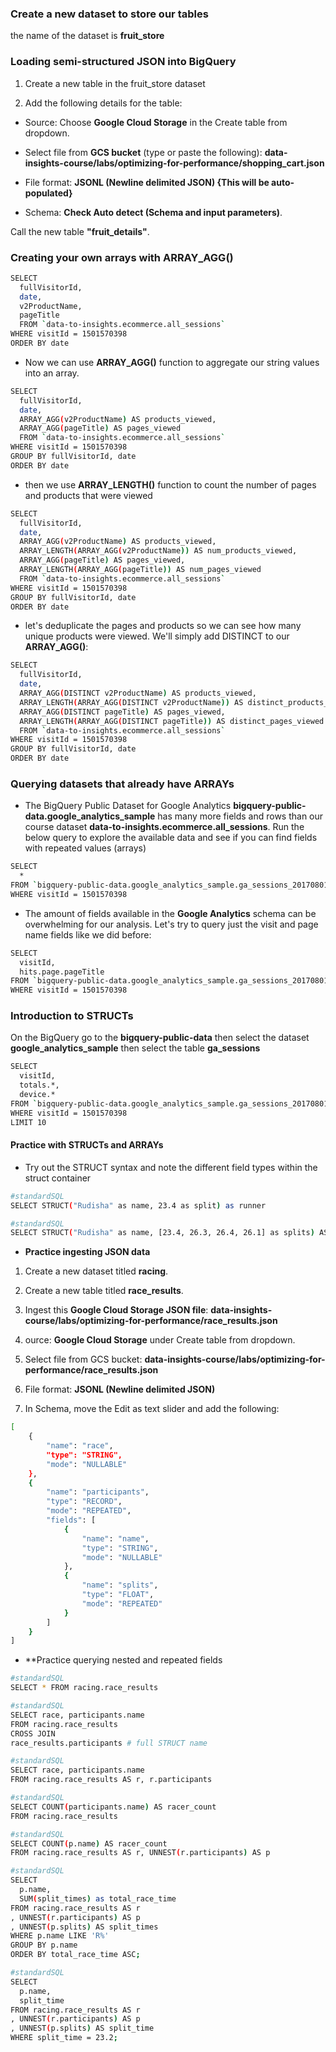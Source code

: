 ### Create a new dataset to store our tables

the name of the  dataset is **fruit_store**

### Loading semi-structured JSON into BigQuery

1. Create a new table in the fruit_store dataset

2. Add the following details for the table:

* Source: Choose **Google Cloud Storage** in the Create table from dropdown.

* Select file from **GCS bucket** (type or paste the following): **data-insights-course/labs/optimizing-for-performance/shopping_cart.json**

* File format: **JSONL (Newline delimited JSON) {This will be auto-populated}**

* Schema: **Check Auto detect (Schema and input parameters)**.

Call the new table **"fruit_details"**.

### Creating your own arrays with ARRAY_AGG()

```bash
SELECT
  fullVisitorId,
  date,
  v2ProductName,
  pageTitle
  FROM `data-to-insights.ecommerce.all_sessions`
WHERE visitId = 1501570398
ORDER BY date
```
* Now we can use **ARRAY_AGG()** function to aggregate our string values into an array.

```bash
SELECT
  fullVisitorId,
  date,
  ARRAY_AGG(v2ProductName) AS products_viewed,
  ARRAY_AGG(pageTitle) AS pages_viewed
  FROM `data-to-insights.ecommerce.all_sessions`
WHERE visitId = 1501570398
GROUP BY fullVisitorId, date
ORDER BY date
```
* then we use **ARRAY_LENGTH()** function to count the number of pages and products that were viewed

```bash
SELECT
  fullVisitorId,
  date,
  ARRAY_AGG(v2ProductName) AS products_viewed,
  ARRAY_LENGTH(ARRAY_AGG(v2ProductName)) AS num_products_viewed,
  ARRAY_AGG(pageTitle) AS pages_viewed,
  ARRAY_LENGTH(ARRAY_AGG(pageTitle)) AS num_pages_viewed
  FROM `data-to-insights.ecommerce.all_sessions`
WHERE visitId = 1501570398
GROUP BY fullVisitorId, date
ORDER BY date
```
* let's deduplicate the pages and products so we can see how many unique products were viewed. We'll simply add DISTINCT to our **ARRAY_AGG()**:

```bash
SELECT
  fullVisitorId,
  date,
  ARRAY_AGG(DISTINCT v2ProductName) AS products_viewed,
  ARRAY_LENGTH(ARRAY_AGG(DISTINCT v2ProductName)) AS distinct_products_viewed,
  ARRAY_AGG(DISTINCT pageTitle) AS pages_viewed,
  ARRAY_LENGTH(ARRAY_AGG(DISTINCT pageTitle)) AS distinct_pages_viewed
  FROM `data-to-insights.ecommerce.all_sessions`
WHERE visitId = 1501570398
GROUP BY fullVisitorId, date
ORDER BY date
```
###  Querying datasets that already have ARRAYs

* The BigQuery Public Dataset for Google Analytics **bigquery-public-data.google_analytics_sample** has many more fields and rows than our course dataset **data-to-insights.ecommerce.all_sessions**.
Run the below query to explore the available data and see if you can find fields with repeated values (arrays)

```bash
SELECT
  *
FROM `bigquery-public-data.google_analytics_sample.ga_sessions_20170801`
WHERE visitId = 1501570398
```

* The amount of fields available in the **Google Analytics** schema can be overwhelming for our analysis. Let's try to query just the visit and page name fields like we did before:
```bash
SELECT
  visitId,
  hits.page.pageTitle
FROM `bigquery-public-data.google_analytics_sample.ga_sessions_20170801`
WHERE visitId = 1501570398
```

### Introduction to STRUCTs
On the BigQuery go to the **bigquery-public-data** then select the dataset **google_analytics_sample**
then select the table **ga_sessions**

```bash
SELECT
  visitId,
  totals.*,
  device.*
FROM `bigquery-public-data.google_analytics_sample.ga_sessions_20170801`
WHERE visitId = 1501570398
LIMIT 10
```


#### Practice with STRUCTs and ARRAYs

* Try out the STRUCT syntax and note the different field types within the struct container
```bash
#standardSQL
SELECT STRUCT("Rudisha" as name, 23.4 as split) as runner
```

```bash
#standardSQL
SELECT STRUCT("Rudisha" as name, [23.4, 26.3, 26.4, 26.1] as splits) AS runner

```
* **Practice ingesting JSON data**
1. Create a new dataset titled **racing**.

2. Create a new table titled **race_results**.

3. Ingest this **Google Cloud Storage JSON file**: **data-insights-course/labs/optimizing-for-performance/race_results.json**


4. ource: **Google Cloud Storage** under Create table from dropdown.

5. Select file from GCS bucket: **data-insights-course/labs/optimizing-for-performance/race_results.json**

6. File format: **JSONL (Newline delimited JSON)**

7. In Schema, move the Edit as text slider and add the following:

```bash
[
    {
        "name": "race",
        "type": "STRING",
        "mode": "NULLABLE"
    },
    {
        "name": "participants",
        "type": "RECORD",
        "mode": "REPEATED",
        "fields": [
            {
                "name": "name",
                "type": "STRING",
                "mode": "NULLABLE"
            },
            {
                "name": "splits",
                "type": "FLOAT",
                "mode": "REPEATED"
            }
        ]
    }
]
```
* **Practice querying nested and repeated fields
```bash
#standardSQL
SELECT * FROM racing.race_results
```

```bash
#standardSQL
SELECT race, participants.name
FROM racing.race_results
CROSS JOIN
race_results.participants # full STRUCT name
```
```bash
#standardSQL
SELECT race, participants.name
FROM racing.race_results AS r, r.participants

```

```bash
#standardSQL
SELECT COUNT(participants.name) AS racer_count
FROM racing.race_results
```

```bash 
#standardSQL
SELECT COUNT(p.name) AS racer_count
FROM racing.race_results AS r, UNNEST(r.participants) AS p
```

```bash
#standardSQL
SELECT
  p.name,
  SUM(split_times) as total_race_time
FROM racing.race_results AS r
, UNNEST(r.participants) AS p
, UNNEST(p.splits) AS split_times
WHERE p.name LIKE 'R%'
GROUP BY p.name
ORDER BY total_race_time ASC;
```

```bash
#standardSQL
SELECT
  p.name,
  split_time
FROM racing.race_results AS r
, UNNEST(r.participants) AS p
, UNNEST(p.splits) AS split_time
WHERE split_time = 23.2;
```
